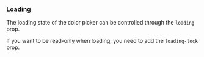 ### Loading

The loading state of the color picker can be controlled through the `loading` prop.

If you want to be read-only when loading, you need to add the `loading-lock` prop.
